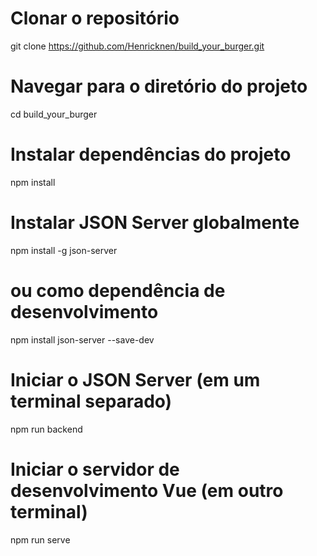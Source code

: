 # Clonar o repositório
git clone https://github.com/Henricknen/build_your_burger.git

# Navegar para o diretório do projeto
cd build_your_burger

# Instalar dependências do projeto
npm install

# Instalar JSON Server globalmente
npm install -g json-server
# ou como dependência de desenvolvimento
npm install json-server --save-dev

# Iniciar o JSON Server (em um terminal separado)
npm run backend

# Iniciar o servidor de desenvolvimento Vue (em outro terminal)
npm run serve
